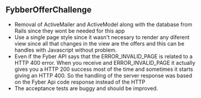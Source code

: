 ## FybberOfferChallenge
- Removal of ActiveMailer and ActiveModel along with the database from Rails since they wont be needed for this app
- Use a single page style since it wasn't necesary to render any diferent view since all that changes in the view are the  offers and this can be handles with Javascript without problem.
- Even if the Fyber API says that the ERROR_INVALID_PAGE is related to a HTTP 400 error. When you receive and ERROR_INVALID_PAGE it actually gives you a HTTP 200 success most of the time and sometimes it starts giving an HTTP 400. So the handling of the server response was based on the Fyber Api code response instead of the HTTP
- The acceptance tests are buggy and should be improved.






